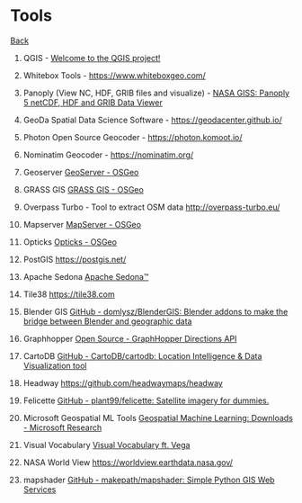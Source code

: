 # Tools

[Back](README.md)

1. QGIS - [Welcome to the QGIS project!](https://www.qgis.org/en/site/)

2. Whitebox Tools - https://www.whiteboxgeo.com/

3. Panoply (View NC, HDF, GRIB files and visualize) - [NASA GISS: Panoply 5 netCDF, HDF and GRIB Data Viewer](https://www.giss.nasa.gov/tools/panoply/)

4. GeoDa Spatial Data Science Software - https://geodacenter.github.io/

5. Photon Open Source Geocoder - https://photon.komoot.io/

6. Nominatim Geocoder - https://nominatim.org/

7. Geoserver [GeoServer - OSGeo](https://www.osgeo.org/projects/geoserver/)

8. GRASS GIS [GRASS GIS - OSGeo](https://www.osgeo.org/projects/grass-gis/)

9. Overpass Turbo - Tool to extract OSM data http://overpass-turbo.eu/

10. Mapserver [MapServer - OSGeo](https://www.osgeo.org/projects/mapserver/)

11. Opticks [Opticks - OSGeo](https://www.osgeo.org/projects/opticks/)

12. PostGIS https://postgis.net/

13. Apache Sedona [Apache Sedona&trade;](https://sedona.apache.org/latest-snapshot/)

14. Tile38 https://tile38.com

15. Blender GIS  [GitHub - domlysz/BlenderGIS: Blender addons to make the bridge between Blender and geographic data](https://github.com/domlysz/BlenderGIS)

16. Graphhopper [Open Source - GraphHopper Directions API](https://www.graphhopper.com/open-source/)

17. CartoDB [GitHub - CartoDB/cartodb: Location Intelligence &amp; Data Visualization tool](https://github.com/CartoDB/cartodb)

18. Headway https://github.com/headwaymaps/headway

19. Felicette [GitHub - plant99/felicette: Satellite imagery for dummies.](https://github.com/plant99/felicette)

20. Microsoft Geospatial ML Tools [Geospatial Machine Learning: Downloads - Microsoft Research](https://www.microsoft.com/en-us/research/project/geospatial-machine-learning/downloads/)

21. Visual Vocabulary [Visual Vocabulary ft. Vega](https://gramener.github.io/visual-vocabulary-vega/)

22. NASA World View https://worldview.earthdata.nasa.gov/

23. mapshader [GitHub - makepath/mapshader: Simple Python GIS Web Services](https://github.com/makepath/mapshader)
